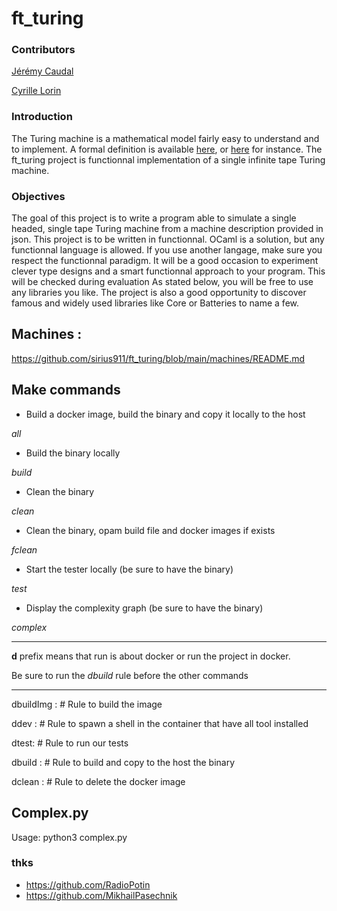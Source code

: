 # ft_turing

### Contributors
[Jérémy Caudal](https://github.com/Lobbyra)

[Cyrille Lorin](https://github.com/sirius911)

### Introduction
The Turing machine is a mathematical model fairly easy to understand and to implement.
A formal definition is available [here](https://plato.stanford.edu/entries/turing-machine/), or [here](https://www.liafa.jussieu.fr/~carton/Enseignement/Complexite/MasterInfo/Cours/turing.html) for instance.
The ft_turing project is functionnal implementation of a single infinite tape Turing machine.

### Objectives
The goal of this project is to write a program able to simulate a single headed, single tape Turing machine from a machine description provided in json.
This project is to be written in functionnal. OCaml is a solution, but any functionnal
language is allowed. If you use another langage, make sure you respect the functionnal
paradigm. It will be a good occasion to experiment clever type designs and a smart
functionnal approach to your program. This will be checked during evaluation
As stated below, you will be free to use any libraries you like. The project is also a
good opportunity to discover famous and widely used libraries like Core or Batteries
to name a few.

## Machines : 

https://github.com/sirius911/ft_turing/blob/main/machines/README.md

## Make commands
- Build a docker image, build the binary and copy it locally to the host

*all*

- Build the binary locally

*build* 

- Clean the binary

*clean*

- Clean the binary, opam build file and docker images if exists

*fclean*

- Start the tester locally (be sure to have the binary)

*test*

- Display the complexity graph (be sure to have the binary)

*complex* 

*** 

**d** prefix means that run is about docker or run the project in docker.

Be sure to run the *dbuild* rule before the other commands

***

dbuildImg : # Rule to build the image

ddev : # Rule to spawn a shell in the container that have all tool installed

dtest: # Rule to run our tests

dbuild : # Rule to build and copy to the host the binary

dclean : # Rule to delete the docker image

## Complex.py
Usage: python3 complex.py

### thks

- https://github.com/RadioPotin
- https://github.com/MikhailPasechnik
